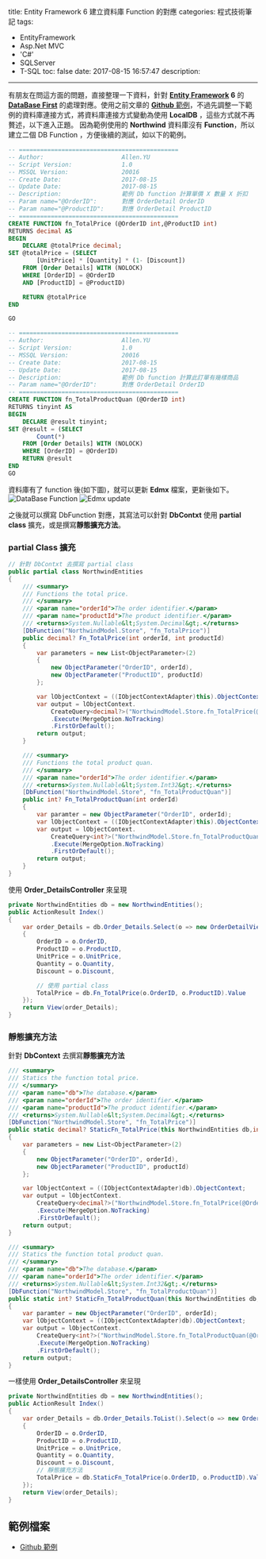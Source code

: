 title: Entity Framework 6 建立資料庫 Function 的對應
categories: 程式技術筆記
tags:
  - EntityFramework
  - Asp.Net MVC
  - 'C#'
  - SQLServer
  - T-SQL
toc: false
date: 2017-08-15 16:57:47
description:
---

有朋友在問這方面的問題，直接整理一下資料，針對 **[Entity Framework][2] 6** 的 **[DataBase First][3]** 的處理對應。<!-- more -->使用之前文章的 [**Github** 範例][1]，不過先調整一下範例的資料庫連接方式，將資料庫連接方式變動為使用 **LocalDB** ，這些方式就不再贅述，以下進入正題。
因為範例使用的 **Northwind** 資料庫沒有 **Function**，所以建立二個 DB Function ，方便後續的測試，如以下的範例。

``` sql
-- =============================================
-- Author:                      Allen.YU
-- Script Version:              1.0
-- MSSQL Version:               20016
-- Create Date:                 2017-08-15
-- Update Date:                 2017-08-15
-- Description:                 範例 Db function 計算單價 X 數量 X 折扣
-- Param name="@OrderID":       對應 OrderDetail OrderID
-- Param name="@ProductID":     對應 OrderDetail ProductID
-- =============================================
CREATE FUNCTION fn_TotalPrice (@OrderID int,@ProductID int)
RETURNS decimal AS
BEGIN
    DECLARE @totalPrice decimal;
SET @totalPrice = (SELECT
        [UnitPrice] * [Quantity] * (1- [Discount])
    FROM [Order Details] WITH (NOLOCK)
    WHERE [OrderID] = @OrderID
    AND [ProductID] = @ProductID)

    RETURN @totalPrice
END

GO

-- =============================================
-- Author:                      Allen.YU
-- Script Version:              1.0
-- MSSQL Version:               20016
-- Create Date:                 2017-08-15
-- Update Date:                 2017-08-15
-- Description:                 範例 Db function 計算此訂單有幾樣商品
-- Param name="@OrderID":       對應 OrderDetail OrderID
-- =============================================
CREATE FUNCTION fn_TotalProductQuan (@OrderID int)
RETURNS tinyint AS
BEGIN
    DECLARE @result tinyint;
SET @result = (SELECT
        Count(*)
    FROM [Order Details] WITH (NOLOCK)
    WHERE [OrderID] = @OrderID)
    RETURN @result
END
GO
```

資料庫有了 function 後(如下圖)，就可以更新 **Edmx** 檔案，更新後如下。
![DataBase Function](https://lh3.googleusercontent.com/qfgGJRAJUTDFCqKn8Jy4-ontuvjbZLCJiQt47LSAXLrUsOo-auWB_fGzAPVHzjrJ8ukRiza9ze9psQGmBVF_QKzdpxX7UmEtV3Cmu1sUC8ret6UTwyQfHKVLBMoNNN-GpzPV9f2GE4VpjKttK47fQrXQh8MZuh7B1Gx92k-bDYzksSNVDFdekrwlfdBF8lYmcX_Y_fp4xZPNEsiMBhE5lHJV0rw3spstLJ94nT7ervyuQDbVAUb6OFDDcOLh6KUKTuUSxCyAaVkvgyKXRbBQJ6txfQDgELtrdjNjlDiQ7QxmvFrlTQb063a1KApYBy6VfHyV2C_dnU_1ij4dQpBg11tnn4CFSyA9-nsOPjhK2UQ8O5Sz5ugqZbDv_cwixz89EHIoiai1jPq7gIyQ12N8trf_8O4ZHKA548SvgtXAMdh3vcVbOMAejjEh4swr-QX5MvUjuHZTGnlyRFltD-G7eICsLIxt3z8TFvopj-hAcblojENFqB4qeVjcs19xZIg0ei4NNWvWUNoQnzBKKzYPUCKlBvFkXZyQXdjI3rfiurT8DQD8JFo5woqy3Wg4VewtaeAcUiuQUAWEtJfywBxtGvrteeqhef-Y3pYo6VWPc_MJkqmkKW0m7AKrMtYgiApNFOt7S94YCY5crvdr7PAoq1CNwC8tYyxFuEK2a-kHydVcWQ=w333-h182-no)
![Edmx update](https://lh3.googleusercontent.com/VImdi3AGaIk9BhGznLKmaq_377mmKd6QAm-LcFIuXWaf5BBglrxuJd5zUYf43IKqM3LWwsT0BuWack19JjTKyP7bMw3tPv_jtRIdpCQj_BBexHGzWvjm85L7miNVNTNP1uk0S93zp_5jQgRV-aCGUcz1L-kGF8TQV9zfT7FUxUbZDgkLCqgy-3GAZLuAWZhZJsmWo2CxSmGoXTkxo5FcF59to4Wg4Vz78ZL9D1IQTGVtMneFlUjM56X4JcojtPyxbybuKEOufC2RYCRWsNOjTUu3kFx2LaFi41kXWqdv5bQaZLto67IL2fR_Kj4OeAdJgzOn2jRRNSZaIGe38FIsU3lDsgxcQacOGQsYOCUpnJ3Im7Mas21bAMcb_xwNFZ1RJRV6TAY90MNe5O_Bw-vAZPMAJBD6cOXqifwxPz1V1UpCfw8aklsTCAbL-cACKp11U2rTNcHs-DUwsFhBD8XlYS7VVsH6KQEs2iLSlDE1C3P22i7k6cBUbHvjnraoiEs01VldgXMEdX1RzSWcy1PI09KXn4_9a0qPRWGQ2cAxzT65r61PD_x4XSJry-mZX3e_7zdiiArgLNrCDpx1LdU2YcsTLbbcGnF-0kzapxY6zhNZjuetILmf-0qld3JOaVfzY9ZfkinWIlzTLRX381vhHlErZtUFanZQyUj9TYC6A893Hw=w332-h246-no)

之後就可以撰寫 DbFunction 對應，其寫法可以針對 **DbContxt** 使用 **partial class** 擴充，或是撰寫**靜態擴充方法**。

### partial Class 擴充

``` csharp
// 針對 DbContxt 去撰寫 partial class
public partial class NorthwindEntities
{
    /// <summary>
    /// Functions the total price.
    /// </summary>
    /// <param name="orderId">The order identifier.</param>
    /// <param name="productId">The product identifier.</param>
    /// <returns>System.Nullable&lt;System.Decimal&gt;.</returns>
    [DbFunction("NorthwindModel.Store", "fn_TotalPrice")]
    public decimal? Fn_TotalPrice(int orderId, int productId)
    {
        var parameters = new List<ObjectParameter>(2)
        {
            new ObjectParameter("OrderID", orderId),
            new ObjectParameter("ProductID", productId)
        };

        var lObjectContext = ((IObjectContextAdapter)this).ObjectContext;
        var output = lObjectContext.
            CreateQuery<decimal?>("NorthwindModel.Store.fn_TotalPrice(@OrderID, @ProductID)", parameters.ToArray())
            .Execute(MergeOption.NoTracking)
            .FirstOrDefault();
        return output;
    }

    /// <summary>
    /// Functions the total product quan.
    /// </summary>
    /// <param name="orderId">The order identifier.</param>
    /// <returns>System.Nullable&lt;System.Int32&gt;.</returns>
    [DbFunction("NorthwindModel.Store", "fn_TotalProductQuan")]
    public int? Fn_TotalProductQuan(int orderId)
    {
        var paramter = new ObjectParameter("OrderID", orderId);
        var lObjectContext = ((IObjectContextAdapter)this).ObjectContext;
        var output = lObjectContext.
            CreateQuery<int?>("NorthwindModel.Store.fn_TotalProductQuan(@OrderID)", paramter)
            .Execute(MergeOption.NoTracking)
            .FirstOrDefault();
        return output;
    }
}
```

使用 **Order_DetailsController** 來呈現
``` csharp
private NorthwindEntities db = new NorthwindEntities();
public ActionResult Index()
{
    var order_Details = db.Order_Details.Select(o => new OrderDetailViewModel()
    {
        OrderID = o.OrderID,
        ProductID = o.ProductID,
        UnitPrice = o.UnitPrice,
        Quantity = o.Quantity,
        Discount = o.Discount,

        // 使用 partial class
        TotalPrice = db.Fn_TotalPrice(o.OrderID, o.ProductID).Value
    });
    return View(order_Details);
}
```

### 靜態擴充方法
針對 **DbContext** 去撰寫**靜態擴充方法**
``` csharp
/// <summary>
/// Statics the function total price.
/// </summary>
/// <param name="db">The database.</param>
/// <param name="orderId">The order identifier.</param>
/// <param name="productId">The product identifier.</param>
/// <returns>System.Nullable&lt;System.Decimal&gt;.</returns>
[DbFunction("NorthwindModel.Store", "fn_TotalPrice")]
public static decimal? StaticFn_TotalPrice(this NorthwindEntities db,int orderId, int productId)
{
    var parameters = new List<ObjectParameter>(2)
    {
        new ObjectParameter("OrderID", orderId),
        new ObjectParameter("ProductID", productId)
    };

    var lObjectContext = ((IObjectContextAdapter)db).ObjectContext;
    var output = lObjectContext.
        CreateQuery<decimal?>("NorthwindModel.Store.fn_TotalPrice(@OrderID, @ProductID)", parameters.ToArray())
        .Execute(MergeOption.NoTracking)
        .FirstOrDefault();
    return output;
}

/// <summary>
/// Statics the function total product quan.
/// </summary>
/// <param name="db">The database.</param>
/// <param name="orderId">The order identifier.</param>
/// <returns>System.Nullable&lt;System.Int32&gt;.</returns>
[DbFunction("NorthwindModel.Store", "fn_TotalProductQuan")]
public static int? StaticFn_TotalProductQuan(this NorthwindEntities db, int orderId)
{
    var paramter = new ObjectParameter("OrderID", orderId);
    var lObjectContext = ((IObjectContextAdapter)db).ObjectContext;
    var output = lObjectContext.
        CreateQuery<int?>("NorthwindModel.Store.fn_TotalProductQuan(@OrderID)", paramter)
        .Execute(MergeOption.NoTracking)
        .FirstOrDefault();
    return output;
}
```

一樣使用 **Order_DetailsController** 來呈現
``` csharp
private NorthwindEntities db = new NorthwindEntities();
public ActionResult Index()
{
    var order_Details = db.Order_Details.ToList().Select(o => new OrderDetailViewModel()
    {
        OrderID = o.OrderID,
        ProductID = o.ProductID,
        UnitPrice = o.UnitPrice,
        Quantity = o.Quantity,
        Discount = o.Discount,
        // 靜態擴充方法
        TotalPrice = db.StaticFn_TotalPrice(o.OrderID, o.ProductID).Value
    });
    return View(order_Details);
}
```

## 範例檔案
- [Github 範例][1]

[1]: https://github.com/shunnien/ASPNetMVC
[2]: https://msdn.microsoft.com/zh-tw/library/bb399567(v=vs.110).aspx
[3]: https://msdn.microsoft.com/en-us/library/jj206878(v=vs.113).aspx